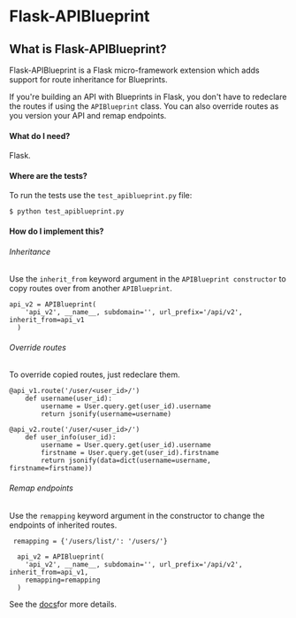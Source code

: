 Flask-APIBlueprint
==================

What is Flask-APIBlueprint?
-------------------------
Flask-APIBlueprint is a Flask micro-framework extension which adds support for
route inheritance for Blueprints.

If you're building an API with Blueprints in Flask, you don't have to redeclare the routes if using the `APIBlueprint` class. You can also override routes as you version your API and remap endpoints.

#### What do I need?

Flask. 

#### Where are the tests?

To run the tests use the `test_apiblueprint.py` file:

```
$ python test_apiblueprint.py
```

#### How do I implement this?

###### Inheritance
Use the `inherit_from` keyword argument in the `APIBlueprint constructor` to copy routes over from another `APIBlueprint`.

```
api_v2 = APIBlueprint(
    'api_v2', __name__, subdomain='', url_prefix='/api/v2', inherit_from=api_v1
  )
```

###### Override routes
To override copied routes, just redeclare them.

```
@api_v1.route('/user/<user_id>/')
    def username(user_id):
        username = User.query.get(user_id).username
        return jsonify(username=username)

@api_v2.route('/user/<user_id>/')
    def user_info(user_id):
        username = User.query.get(user_id).username
        firstname = User.query.get(user_id).firstname
        return jsonify(data=dict(username=username, firstname=firstname))
```

###### Remap endpoints
Use the `remapping` keyword argument in the constructor to change the endpoints of inherited routes.

```
 remapping = {'/users/list/': '/users/'}

  api_v2 = APIBlueprint(
    'api_v2', __name__, subdomain='', url_prefix='/api/v2', inherit_from=api_v1,
    remapping=remapping
  )

```

See the [docs](http://flask-apiblueprint.readthedocs.org/en/latest/)for more details.
